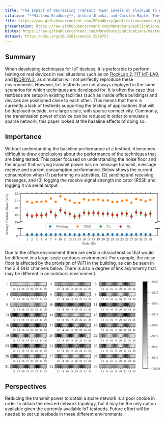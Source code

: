 ```yaml
---
title: "The Impact of Decreasing Transmit Power Levels on FlockLab To Achieve a Sparse Network"
citation: "**Matthew Bradbury**, Arshad Jhumka, and Carsten Maple. The Impact of Decreasing Transmit Power Levels on FlockLab To Achieve a Sparse Network. In *Proceedings of the 2nd Workshop on Benchmarking Cyber-Physical Systems and Internet of Things*, CPS-IoTBench '19, 7–12. New York, NY, USA, April 2019. ACM. [doi:10.1145/3312480.3313171](https://doi.org/10.1145/3312480.3313171)."
file: https://raw.githubusercontent.com/MBradbury/publications/master/papers/CPS-IoTBench2019.pdf
presentation: https://raw.githubusercontent.com/MBradbury/publications/master/presentations/CPS-IoTBench2019.pdf
bibtex: https://raw.githubusercontent.com/MBradbury/publications/master/bibtex/Bradbury_2019_ImpactDecreasingTransmit.bib
dataset: https://doi.org/10.5281/zenodo.2528757
---
```


## Summary

When developing techniques for IoT devices, it is preferable to perform testing on real devices in real situations such as on [FlockLab 2](https://gitlab.ethz.ch/tec/public/flocklab/wiki), [FIT IoT-LAB](https://www.iot-lab.info/), and [INDRIYA 2](https://indriya.comp.nus.edu.sg/), as simulation will not perfectly reproduce these environments. However, IoT testbeds are not always deployed in the same scenarios for which techniques are developed for. It is often the case that testbeds are setup in existing facilities (such as inside office buildings) and devices are positioned close to each other. This means that there is currently a lack of testbeds supporting the testing of applications that will be deployed outside, on a large scale, with sparse connectivity. Commonly, the transmission power of device can be reduced in order to emulate a sparse network, this paper looked at the baseline effects of doing so.

## Importance

Without understanding the baseline performance of a testbed, it becomes difficult to draw conclusions about the performance of the techniques that are being tested. This paper focused on understanding the noise floor and the impact that varying transmit power has on message transmit, message receive and current consumption performance. Below shows the current consumption when (1) performing no activities, (2) sending and receiving messages, and (3) logging the receive signal strength indicator (RSSI) and logging it via serial output.

![Graph of current draw under various activites](/images/IoTBench2019-energy-graph.svg)

Due to the office environment there are certain characteristics that would be different in a large-scale outdoors environment. For example, the noise floor is affected by the provision of WiFi in the building, as can be seen in the 2.4 GHz channels below. There is also a degree of link asymmetry that may be different in an outdoors environment.

![Graph of noise floor for different nodes](/images/IoTBench2019-noise-floor-graph.svg)

## Perspectives

Reducing the transmit power to obtain a spare network is a poor choice in order to obtain the desired network topology, but it may be the only option available given the currently available IoT testbeds. Future effort will be needed to set up testbeds in these different environments. 
